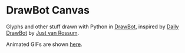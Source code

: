 # DrawBot Canvas

Glyphs and other stuff drawn with Python in [DrawBot](http://www.drawbot.com/), inspired by [Daily DrawBot](http://dailydrawbot.tumblr.com/) by [Just van Rossum](https://github.com/justvanrossum).

Animated GIFs are shown [here](http://typeandcode.tumblr.com/).

